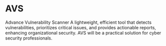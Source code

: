 # AVS
Advance Vulnerability Scanner 
A lightweight, efficient tool that detects vulnerabilities, prioritizes critical issues, and provides actionable reports, enhancing organizational security. AVS will be a practical solution for cyber security professionals.
